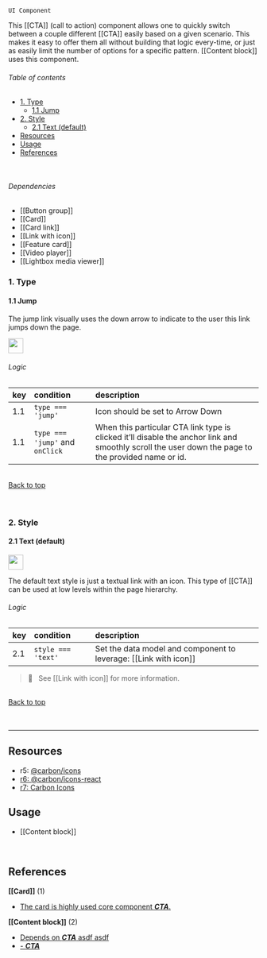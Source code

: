 `UI Component`

This [[CTA]] (call to action) component allows one to quickly switch between a couple different [[CTA]] easily based on a given scenario. This makes it easy to offer them all without building that logic every-time, or just as easily limit the number of options for a specific pattern. [[Content block]] uses this component.

<!-- toc start -->
###### Table of contents  

- [1. Type](#1.-type)
  - [1.1 Jump](#1.1-jump)
- [2. Style](#2.-style)
  - [2.1 Text (default)](#2.1-text-(default))
- [Resources](#resources)
- [Usage](#usage)
- [References](#references)
  

<br />
<!-- toc end -->

###### Dependencies
- [[Button group]]
- [[Card]]
- [[Card link]]
- [[Link with icon]]
- [[Feature card]]
- [[Video player]]
- [[Lightbox media viewer]]

### 1. Type

#### 1.1 Jump
The jump link visually uses the down arrow to indicate to the user this link jumps down the page.

<img src="https://user-images.githubusercontent.com/3793636/115884368-74c06880-a414-11eb-967e-2986ec080c75.png" height="30px" />

###### Logic

| key | condition | description |
|:-----|:-----------|:-------------|
| 1.1 | `type === 'jump'` | Icon should be set to Arrow Down |
| 1.1 | `type === 'jump'` and `onClick` | When this particular CTA link type is clicked it’ll disable the anchor link and smoothly scroll the user down the page to the provided name or id. |

<br />[Back to top](#table-of-contents)<br /><br /><br />

### 2. Style

#### 2.1 Text (default)

<img src="https://user-images.githubusercontent.com/3793636/115885886-011f5b00-a416-11eb-9e6f-a3bcc7e812ee.png" height="30px;" />

The default text style is just a textual link with an icon. This type of [[CTA]] can be used at low levels within the page hierarchy.

###### Logic

| key | condition | description |
|:-----|:-----------|:-------------|
| 2.1 | `style === 'text'` | Set the data model and component to leverage: [[Link with icon]] |

> 👀 &nbsp; See [[Link with icon]] for more information.

<br />[Back to top](#table-of-contents)<br /><br /><br />





----

## Resources
- r5: [@carbon/icons]()
- [r6: @carbon/icons-react]()
- [r7: Carbon Icons]()

<!-- usedby start -->
## Usage  

 - [[Content block]]  

<br />
<!-- usedby end -->

<!-- backlinks start -->
## References  


**[[Card]]** (1)
- <a href="Card#:~:text=The card is highly used core component CTA.">The card is highly used core component ***CTA***.</a>

**[[Content block]]** (2)
- <a href="Content-block#:~:text=Depends on CTA asdf asdf">Depends on ***CTA*** asdf asdf</a>
- <a href="Content-block#:~:text=- CTA">- ***CTA***</a>
  

<br />
<!-- backlinks end -->
